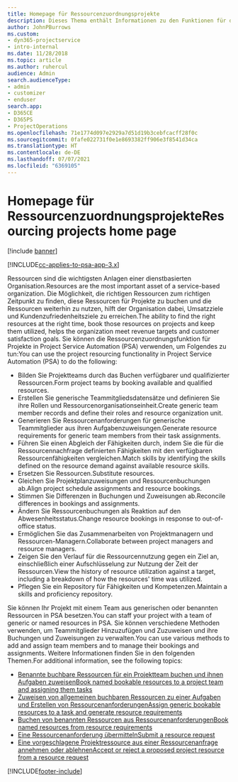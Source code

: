 ```yaml
---
title: Homepage für Ressourcenzuordnungsprojekte
description: Dieses Thema enthält Informationen zu den Funktionen für das Ressourcenmanagement in Project Service Automation (PSA) für Dynamics 365.
author: JohnPBurrows
ms.custom:
- dyn365-projectservice
- intro-internal
ms.date: 11/28/2018
ms.topic: article
ms.author: ruhercul
audience: Admin
search.audienceType:
- admin
- customizer
- enduser
search.app:
- D365CE
- D365PS
- ProjectOperations
ms.openlocfilehash: 71e1774d097e2929a7d51d19b3cebfcacff28f0c
ms.sourcegitcommit: 0fafe022731f0e1e8693382ff906e3f8541d34ca
ms.translationtype: HT
ms.contentlocale: de-DE
ms.lasthandoff: 07/07/2021
ms.locfileid: "6369105"
---
```

# <a name="resourcing-projects-home-page"></a><span data-ttu-id="60e68-103">Homepage für Ressourcenzuordnungsprojekte</span><span class="sxs-lookup"><span data-stu-id="60e68-103">Resourcing projects home page</span></span>

[!include [banner](../includes/psa-now-project-operations.md)]

[!INCLUDE[cc-applies-to-psa-app-3.x](../includes/cc-applies-to-psa-app-3x.md)]

<span data-ttu-id="60e68-104">Ressourcen sind die wichtigsten Anlagen einer dienstbasierten Organisation.</span><span class="sxs-lookup"><span data-stu-id="60e68-104">Resources are the most important asset of a service-based organization.</span></span> <span data-ttu-id="60e68-105">Die Möglichkeit, die richtigen Ressourcen zum richtigen Zeitpunkt zu finden, diese Ressourcen für Projekte zu buchen und die Ressourcen weiterhin zu nutzen, hilft der Organisation dabei, Umsatzziele und Kundenzufriedenheitsziele zu erreichen.</span><span class="sxs-lookup"><span data-stu-id="60e68-105">The ability to find the right resources at the right time, book those resources on projects and keep them utilized, helps the organization meet revenue targets and customer satisfaction goals.</span></span> <span data-ttu-id="60e68-106">Sie können die Ressourcenzuordnungsfunktion für Projekte in Project Service Automation (PSA) verwenden, um Folgendes zu tun:</span><span class="sxs-lookup"><span data-stu-id="60e68-106">You can use the project resourcing functionality in Project Service Automation (PSA) to do the following:</span></span>

- <span data-ttu-id="60e68-107">Bilden Sie Projektteams durch das Buchen verfügbarer und qualifizierter Ressourcen.</span><span class="sxs-lookup"><span data-stu-id="60e68-107">Form project teams by booking available and qualified resources.</span></span>
- <span data-ttu-id="60e68-108">Erstellen Sie generische Teammitgliedsdatensätze und definieren Sie ihre Rollen und Ressourcenorganisationseinheit.</span><span class="sxs-lookup"><span data-stu-id="60e68-108">Create generic team member records and define their roles and resource organization unit.</span></span>
- <span data-ttu-id="60e68-109">Generieren Sie Ressourcenanforderungen für generische Teammitglieder aus ihren Aufgabenzuweisungen.</span><span class="sxs-lookup"><span data-stu-id="60e68-109">Generate resource requirements for generic team members from their task assignments.</span></span>
- <span data-ttu-id="60e68-110">Führen Sie einen Abgleich der Fähigkeiten durch, indem Sie die für die Ressourcennachfrage definierten Fähigkeiten mit den verfügbaren Ressourcenfähigkeiten vergleichen.</span><span class="sxs-lookup"><span data-stu-id="60e68-110">Match skills by identifying the skills defined on the resource demand against available resource skills.</span></span>
- <span data-ttu-id="60e68-111">Ersetzen Sie Ressourcen.</span><span class="sxs-lookup"><span data-stu-id="60e68-111">Substitute resources.</span></span>
- <span data-ttu-id="60e68-112">Gleichen Sie Projektplanzuweisungen und Ressourcenbuchungen ab.</span><span class="sxs-lookup"><span data-stu-id="60e68-112">Align project schedule assignments and resource bookings.</span></span>
- <span data-ttu-id="60e68-113">Stimmen Sie Differenzen in Buchungen und Zuweisungen ab.</span><span class="sxs-lookup"><span data-stu-id="60e68-113">Reconcile differences in bookings and assignments.</span></span>
- <span data-ttu-id="60e68-114">Ändern Sie Ressourcenbuchungen als Reaktion auf den Abwesenheitsstatus.</span><span class="sxs-lookup"><span data-stu-id="60e68-114">Change resource bookings in response to out-of-office status.</span></span>
- <span data-ttu-id="60e68-115">Ermöglichen Sie das Zusammenarbeiten von Projektmanagern und Ressourcen-Managern.</span><span class="sxs-lookup"><span data-stu-id="60e68-115">Collaborate between project managers and resource managers.</span></span>
- <span data-ttu-id="60e68-116">Zeigen Sie den Verlauf für die Ressourcennutzung gegen ein Ziel an, einschließlich einer Aufschlüsselung zur Nutzung der Zeit der Ressourcen.</span><span class="sxs-lookup"><span data-stu-id="60e68-116">View the history of resource utilization against a target, including a breakdown of how the resources' time was utilized.</span></span>
- <span data-ttu-id="60e68-117">Pflegen Sie ein Repository für Fähigkeiten und Kompetenzen.</span><span class="sxs-lookup"><span data-stu-id="60e68-117">Maintain a skills and proficiency repository.</span></span>


<span data-ttu-id="60e68-118">Sie können Ihr Projekt mit einem Team aus generischen oder benannten Ressourcen in PSA besetzen.</span><span class="sxs-lookup"><span data-stu-id="60e68-118">You can staff your project with a team of generic or named resources in PSA.</span></span> <span data-ttu-id="60e68-119">Sie können verschiedene Methoden verwenden, um Teammitglieder Hinzuzufügen und Zuzuweisen und ihre Buchungen und Zuweisungen zu verwalten.</span><span class="sxs-lookup"><span data-stu-id="60e68-119">You can use various methods to add and assign team members and to manage their bookings and assignments.</span></span> <span data-ttu-id="60e68-120">Weitere Informationen finden Sie in den folgenden Themen.</span><span class="sxs-lookup"><span data-stu-id="60e68-120">For additional information, see the following topics:</span></span>

- [<span data-ttu-id="60e68-121">Benannte buchbare Ressourcen für ein Projektteam buchen und ihnen Aufgaben zuweisen</span><span class="sxs-lookup"><span data-stu-id="60e68-121">Book named bookable resources to a project team and assigning them tasks</span></span>](assign-named-bookable-resource.md)
- [<span data-ttu-id="60e68-122">Zuweisen von allgemeinen buchbaren Ressourcen zu einer Aufgaben und Erstellen von Ressourcenanforderungen</span><span class="sxs-lookup"><span data-stu-id="60e68-122">Assign generic bookable resources to a task and generate resource requirements</span></span>](assign-generic-bookable-resource.md)
- [<span data-ttu-id="60e68-123">Buchen von benannten Ressourcen aus Ressourcenanforderungen</span><span class="sxs-lookup"><span data-stu-id="60e68-123">Book named resources from resource requirements</span></span>](book-named-resource.md)
- [<span data-ttu-id="60e68-124">Eine Ressourcenanforderung übermitteln</span><span class="sxs-lookup"><span data-stu-id="60e68-124">Submit a resource request</span></span>](submit-resource-request.md)
- [<span data-ttu-id="60e68-125">Eine vorgeschlagene Projektressource aus einer Ressourcenanfrage annehmen oder ablehnen</span><span class="sxs-lookup"><span data-stu-id="60e68-125">Accept or reject a proposed project resource from a resource request</span></span>](accept-reject-proposed-resource.md)


[!INCLUDE[footer-include](../includes/footer-banner.md)]